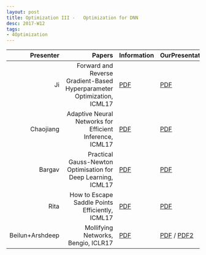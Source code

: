 ```yaml
---
layout: post
title: Optimization III -   Optimization for DNN
desc: 2017-W12
tags:
- 4Optimization
---
```



| Presenter | Papers | Information| OurPresentation |
| -----: | ----------: | :----- | :----- |
| Ji  | Forward and Reverse Gradient-Based Hyperparameter Optimization, ICML17 | [PDF](https://arxiv.org/abs/1703.01785) | [PDF]({{site.baseurl}}/talks/20171107-Ji.pdf) |
| Chaojiang | Adaptive Neural Networks for Efficient Inference, ICML17 | [PDF](http://proceedings.mlr.press/v70/bolukbasi17a/bolukbasi17a.pdf) | [PDF]({{site.baseurl}}/talks/20171107-Chao.pdf) |
| Bargav | Practical Gauss-Newton Optimisation for Deep Learning, ICML17 | [PDF](https://arxiv.org/abs/1706.03662) | [PDF]({{site.baseurl}}/talks/20171107-Bargav.pdf) |
| Rita | How to Escape Saddle Points Efficiently,  ICML17 | [PDF](https://arxiv.org/abs/1703.00887) | [PDF]({{site.baseurl}}/talks/20171107-Rita.pdf) |
| Beilun+Arshdeep |  Mollifying Networks, Bengio, ICLR17 | [PDF](https://arxiv.org/abs/1608.04980) | [PDF]({{site.baseurl}}/talks/20171109-Arshdeep.pdf) / [PDF2]({{site.baseurl}}/talks/20171109-BeilunArshdeep.pdf) |
